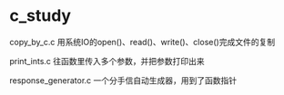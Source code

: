 # c_study
copy_by_c.c
用系统IO的open()、read()、write()、close()完成文件的复制

print_ints.c
往函数里传入多个参数，并把参数打印出来

response_generator.c
一个分手信自动生成器，用到了函数指针
